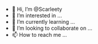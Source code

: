 - 👋 Hi, I’m @Scarleety
- 👀 I’m interested in ...
- 🌱 I’m currently learning ...
- 💞️ I’m looking to collaborate on ...
- 📫 How to reach me ...

<!---
Scarleety/Scarleety is a ✨ special ✨ repository because its `README.md` (this file) appears on your GitHub profile.
You can click the Preview link to take a look at your changes.
--->
